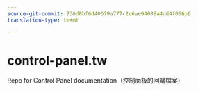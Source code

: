 ```yaml
---
source-git-commit: 730d8bf6d40679a777c2c6ae94088a4dd4f066b6
translation-type: tm+mt

---
```

# control-panel.tw

Repo for Control Panel documentation（控制面板的回購檔案）
